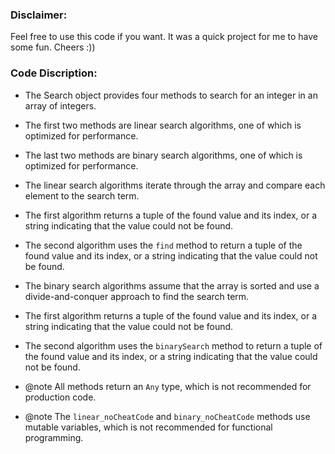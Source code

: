 
### Disclaimer: 
Feel free to use this code if you want. It was a quick project for me to have some fun. Cheers :))

### Code Discription:

 * The Search object provides four methods to search for an integer in an array of integers.
 * The first two methods are linear search algorithms, one of which is optimized for performance.
 * The last two methods are binary search algorithms, one of which is optimized for performance.
 
 * The linear search algorithms iterate through the array and compare each element to the search term.
 * The first algorithm returns a tuple of the found value and its index, or a string indicating that the value could not be found.
 * The second algorithm uses the `find` method to return a tuple of the found value and its index, or a string indicating that the value could not be found.
 
 * The binary search algorithms assume that the array is sorted and use a divide-and-conquer approach to find the search term.
 * The first algorithm returns a tuple of the found value and its index, or a string indicating that the value could not be found.
 * The second algorithm uses the `binarySearch` method to return a tuple of the found value and its index, or a string indicating that the value could not be found.
 
 * @note All methods return an `Any` type, which is not recommended for production code.
 * @note The `linear_noCheatCode` and `binary_noCheatCode` methods use mutable variables, which is not recommended for functional programming.
